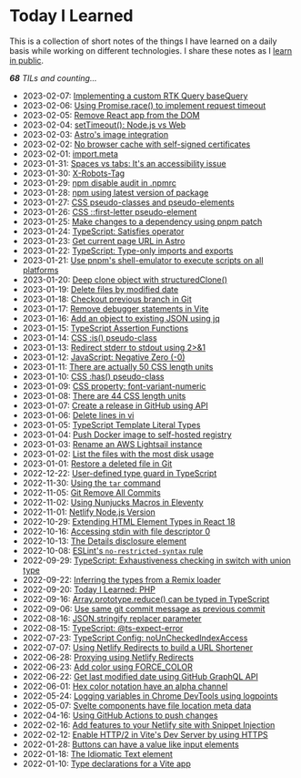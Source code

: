 # Today I Learned

This is a collection of short notes of the things I have learned on a daily basis while working on different technologies. I share these notes as I [learn in public](https://www.learninpublic.org/).

_**68** TILs and counting..._

- 2023-02-07: [Implementing a custom RTK Query baseQuery](https://github.com/petermekhaeil/til/blob/master/./learnings/rtk-query-base-query.md)
- 2023-02-06: [Using Promise.race() to implement request timeout](https://github.com/petermekhaeil/til/blob/master/./learnings/js-promise-race.md)
- 2023-02-05: [Remove React app from the DOM](https://github.com/petermekhaeil/til/blob/master/./learnings/react-unmount-component-at-node.md)
- 2023-02-04: [setTimeout(): Node.js vs Web](https://github.com/petermekhaeil/til/blob/master/./learnings/settimeout-node-vs-web.md)
- 2023-02-03: [Astro's image integration](https://github.com/petermekhaeil/til/blob/master/./learnings/astro-image.md)
- 2023-02-02: [No browser cache with self-signed certificates](https://github.com/petermekhaeil/til/blob/master/./learnings/chrome-certificates.md)
- 2023-02-01: [import.meta](https://github.com/petermekhaeil/til/blob/master/./learnings/import-meta.md)
- 2023-01-31: [Spaces vs tabs: It's an accessibility issue](https://github.com/petermekhaeil/til/blob/master/./learnings/spaces-vs-tabs.md)
- 2023-01-30: [X-Robots-Tag](https://github.com/petermekhaeil/til/blob/master/./learnings/x-robots-tag.md)
- 2023-01-29: [npm disable audit in .npmrc](https://github.com/petermekhaeil/til/blob/master/./learnings/npm-audit.md)
- 2023-01-28: [ npm using latest version of package](https://github.com/petermekhaeil/til/blob/master/./learnings/npm-latest.md)
- 2023-01-27: [CSS pseudo-classes and pseudo-elements](https://github.com/petermekhaeil/til/blob/master/./learnings/css-pseudo-classes-elements.md)
- 2023-01-26: [CSS ::first-letter pseudo-element](https://github.com/petermekhaeil/til/blob/master/./learnings/css-first-letter.md)
- 2023-01-25: [Make changes to a dependency using pnpm patch](https://github.com/petermekhaeil/til/blob/master/./learnings/pnpm-patch.md)
- 2023-01-24: [TypeScript: Satisfies operator](https://github.com/petermekhaeil/til/blob/master/./learnings/ts-satisfies.md)
- 2023-01-23: [Get current page URL in Astro](https://github.com/petermekhaeil/til/blob/master/./learnings/astro-url.md)
- 2023-01-22: [TypeScript: Type-only imports and exports](https://github.com/petermekhaeil/til/blob/master/./learnings/ts-imports-not-used-as-values.md)
- 2023-01-21: [Use pnpm's shell-emulator to execute scripts on all platforms](https://github.com/petermekhaeil/til/blob/master/./learnings/pnpm-shell-emulator.md)
- 2023-01-20: [Deep clone object with structuredClone()](https://github.com/petermekhaeil/til/blob/master/./learnings/structured-clone.md)
- 2023-01-19: [Delete files by modified date](https://github.com/petermekhaeil/til/blob/master/./learnings/delete-files-by-modified-date.md)
- 2023-01-18: [Checkout previous branch in Git](https://github.com/petermekhaeil/til/blob/master/./learnings/git-checkout-previous-branch.md)
- 2023-01-17: [Remove debugger statements in Vite](https://github.com/petermekhaeil/til/blob/master/./learnings/vite-remove-console-debugger.md)
- 2023-01-16: [Add an object to existing JSON using jq](https://github.com/petermekhaeil/til/blob/master/./learnings/jq-append-json.md)
- 2023-01-15: [TypeScript Assertion Functions](https://github.com/petermekhaeil/til/blob/master/./learnings/ts-assertion-functions.md)
- 2023-01-14: [CSS :is() pseudo-class](https://github.com/petermekhaeil/til/blob/master/./learnings/css-is-pseudo-class.md)
- 2023-01-13: [Redirect stderr to stdout using 2>&1](https://github.com/petermekhaeil/til/blob/master/./learnings/file-descriptor-redirection.md)
- 2023-01-12: [JavaScript: Negative Zero (-0)](https://github.com/petermekhaeil/til/blob/master/./learnings/js-negative-zero.md)
- 2023-01-11: [There are actually 50 CSS length units](https://github.com/petermekhaeil/til/blob/master/./learnings/50-css-length-units.md)
- 2023-01-10: [CSS :has() pseudo-class](https://github.com/petermekhaeil/til/blob/master/./learnings/css-has-pseudo-class.md)
- 2023-01-09: [CSS property: font-variant-numeric](https://github.com/petermekhaeil/til/blob/master/./learnings/css-font-variant-numeric.md)
- 2023-01-08: [There are 44 CSS length units](https://github.com/petermekhaeil/til/blob/master/./learnings/44-css-length-units.md)
- 2023-01-07: [Create a release in GitHub using API](https://github.com/petermekhaeil/til/blob/master/./learnings/github-create-release.md)
- 2023-01-06: [Delete lines in vi](https://github.com/petermekhaeil/til/blob/master/./learnings/vi-delete-lines.md)
- 2023-01-05: [TypeScript Template Literal Types](https://github.com/petermekhaeil/til/blob/master/./learnings/ts-template-literal-types.md)
- 2023-01-04: [Push Docker image to self-hosted registry](https://github.com/petermekhaeil/til/blob/master/./learnings/docker-push-to-registry.md)
- 2023-01-03: [Rename an AWS Lightsail instance](https://github.com/petermekhaeil/til/blob/master/./learnings/rename-aws-lightsail-instance.md)
- 2023-01-02: [List the files with the most disk usage](https://github.com/petermekhaeil/til/blob/master/./learnings/disk-usage.md)
- 2023-01-01: [Restore a deleted file in Git](https://github.com/petermekhaeil/til/blob/master/./learnings/git-restore-deleted-file.md)
- 2022-12-22: [User-defined type guard in TypeScript](https://github.com/petermekhaeil/til/blob/master/./learnings/ts-user-defined-type-guard.md)
- 2022-11-30: [Using the `tar` command](https://github.com/petermekhaeil/til/blob/master/./learnings/tar-archive.md)
- 2022-11-05: [Git Remove All Commits](https://github.com/petermekhaeil/til/blob/master/./learnings/git-remove-all-commits.md)
- 2022-11-02: [Using Nunjucks Macros in Eleventy](https://github.com/petermekhaeil/til/blob/master/./learnings/nunjucks-macro-eleventy.md)
- 2022-11-01: [Netlify Node.js Version](https://github.com/petermekhaeil/til/blob/master/./learnings/netlify-node-version.md)
- 2022-10-29: [Extending HTML Element Types in React 18](https://github.com/petermekhaeil/til/blob/master/./learnings/ts-html-element-react-18.md)
- 2022-10-16: [Accessing stdin with file descriptor 0](https://github.com/petermekhaeil/til/blob/master/./learnings/node-file-descriptor-0.md)
- 2022-10-13: [The Details disclosure element](https://github.com/petermekhaeil/til/blob/master/./learnings/the-details-element.md)
- 2022-10-08: [ ESLint's `no-restricted-syntax` rule](https://github.com/petermekhaeil/til/blob/master/./learnings/eslint-no-restricted-syntax.md)
- 2022-09-29: [TypeScript: Exhaustiveness checking in switch with union type](https://github.com/petermekhaeil/til/blob/master/./learnings/ts-exhaustive-switch.md)
- 2022-09-22: [Inferring the types from a Remix loader](https://github.com/petermekhaeil/til/blob/master/./learnings/ts-remix-infer-loader.md)
- 2022-09-20: [Today I Learned: PHP](https://github.com/petermekhaeil/til/blob/master/./learnings/php.md)
- 2022-09-16: [Array.prototype.reduce() can be typed in TypeScript](https://github.com/petermekhaeil/til/blob/master/./learnings/ts-reduce-generic-type.md)
- 2022-09-06: [Use same git commit message as previous commit](https://github.com/petermekhaeil/til/blob/master/./learnings/git-commit-same-message.md)
- 2022-08-16: [JSON.stringify replacer parameter](https://github.com/petermekhaeil/til/blob/master/./learnings/json-stringify-replacer-parameter.md)
- 2022-08-15: [TypeScript: @ts-expect-error](https://github.com/petermekhaeil/til/blob/master/./learnings/ts-expect-error.md)
- 2022-07-23: [TypeScript Config: noUnCheckedIndexAccess](https://github.com/petermekhaeil/til/blob/master/./learnings/ts-config-no-unchecked-index-access.md)
- 2022-07-07: [Using Netlify Redirects to build a URL Shortener](https://github.com/petermekhaeil/til/blob/master/./learnings/using-netlify-redirects-to-build-a-url-shortener.md)
- 2022-06-28: [Proxying using Netlify Redirects](https://github.com/petermekhaeil/til/blob/master/./learnings/proxying-using-netlify-redirects.md)
- 2022-06-23: [Add color using FORCE_COLOR](https://github.com/petermekhaeil/til/blob/master/./learnings/add-color-using-force-color.md)
- 2022-06-22: [Get last modified date using GitHub GraphQL API](https://github.com/petermekhaeil/til/blob/master/./learnings/get-last-modified-date-using-github-graphql-api.md)
- 2022-06-01: [Hex color notation have an alpha channel](https://github.com/petermekhaeil/til/blob/master/./learnings/hex-color-notation-alpha-channel.md)
- 2022-05-24: [Logging variables in Chrome DevTools using logpoints](https://github.com/petermekhaeil/til/blob/master/./learnings/logging-variables-in-chrome-devtools.md)
- 2022-05-07: [Svelte components have file location meta data](https://github.com/petermekhaeil/til/blob/master/./learnings/svelte-components-have-file-location-meta-data.md)
- 2022-04-16: [Using GitHub Actions to push changes](https://github.com/petermekhaeil/til/blob/master/./learnings/using-github-actions-to-push-changes.md)
- 2022-02-16: [Add features to your Netlify site with Snippet Injection](https://github.com/petermekhaeil/til/blob/master/./learnings/add-features-to-your-netlify-site-with-snippet-injection.md)
- 2022-02-12: [Enable HTTP/2 in Vite's Dev Server by using HTTPS](https://github.com/petermekhaeil/til/blob/master/./learnings/enable-http2-in-vites-dev-server-by-using-https.md)
- 2022-01-28: [Buttons can have a value like input elements](https://github.com/petermekhaeil/til/blob/master/./learnings/buttons-can-have-a-value-like-input-elements.md)
- 2022-01-18: [The Idiomatic Text element](https://github.com/petermekhaeil/til/blob/master/./learnings/the-idiomatic-text-element.md)
- 2022-01-10: [Type declarations for a Vite app](https://github.com/petermekhaeil/til/blob/master/./learnings/type-declarations-for-a-vite-app.md)
